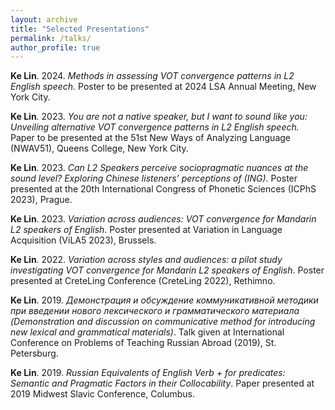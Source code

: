 ```yaml
---
layout: archive
title: "Selected Presentations"
permalink: /talks/
author_profile: true
---
```


**Ke Lin**. 2024. *Methods in assessing VOT convergence patterns in L2 English speech.* Poster to be presented at 2024 LSA Annual Meeting, New York City.

**Ke Lin**. 2023. *You are not a native speaker, but I want to sound like you: Unveiling alternative VOT convergence patterns in L2 English speech.* Paper to be presented at the 51st New Ways of Analyzing Language (NWAV51), Queens College, New York City.

**Ke Lin**. 2023. *Can L2 Speakers perceive sociopragmatic nuances at the sound level? Exploring Chinese listeners’ perceptions of (ING)*. Poster presented at the 20th International Congress of Phonetic Sciences (ICPhS 2023), Prague.

**Ke Lin**. 2023. *Variation across audiences: VOT convergence for Mandarin L2 speakers of English*. Poster presented at Variation in Language Acquisition (ViLA5 2023), Brussels.

**Ke Lin**. 2022. *Variation across styles and audiences: a pilot study investigating VOT convergence for Mandarin L2 speakers of English*. Poster presented at CreteLing Conference (CreteLing 2022), Rethimno.

**Ke Lin**. 2019. *Демонстрация и обсуждение коммуникативной методики при введении нового лексического и грамматического материала (Demonstration and discussion on communicative method for introducing new lexical and grammatical materials)*. Talk given at International Conference on Problems of Teaching Russian Abroad (2019), St. Petersburg.

**Ke Lin**. 2019. *Russian Equivalents of English Verb + for predicates: Semantic and Pragmatic Factors in their Collocability*. Paper presented at 2019 Midwest Slavic Conference, Columbus.